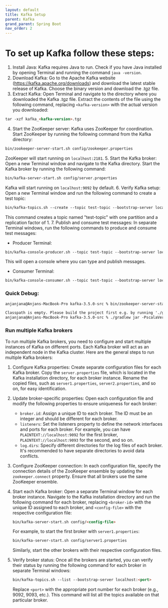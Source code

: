 ```yaml
---
layout: default
title: Kafka Setup
parent: Kafka
grand_parent: Spring Boot
nav_order: 2
---
```

# To set up Kafka follow these steps:
1. Install Java: Kafka requires Java to run. Check if you have Java installed by opening Terminal and running the command `java -version`.
2. Download Kafka: Go to the Apache Kafka website (https://kafka.apache.org/downloads) and download the latest stable release of Kafka. Choose the binary version and download the .tgz file.
3. Extract Kafka: Open Terminal and navigate to the directory where you downloaded the Kafka .tgz file. Extract the contents of the file using the following command, replacing `<kafka-version>` with the actual version you downloaded:
```markdown
tar -xzf kafka_<kafka-version>.tgz
```
4. Start the ZooKeeper server: Kafka uses ZooKeeper for coordination. Start ZooKeeper by running the following command from the Kafka directory:
```markdown
bin/zookeeper-server-start.sh config/zookeeper.properties
```
ZooKeeper will start running on `localhost:2181`.
5. Start the Kafka broker: Open a new Terminal window and navigate to the Kafka directory. Start the Kafka broker by running the following command:
```markdown
bin/kafka-server-start.sh config/server.properties
```
Kafka will start running on `localhost:9092` by default.
6. Verify Kafka setup: Open a new Terminal window and run the following command to create a test topic:
```markdown
bin/kafka-topics.sh --create --topic test-topic --bootstrap-server localhost:9092 --partitions 1 --replication-factor 1
```
This command creates a topic named "test-topic" with one partition and a replication factor of 1.
7. Publish and consume test messages: In separate Terminal windows, run the following commands to produce and consume test messages:
* Producer Terminal:
```markdown
bin/kafka-console-producer.sh --topic test-topic --bootstrap-server localhost:9092
```
This will open a console where you can type and publish messages.
* Consumer Terminal:
```markdown
bin/kafka-console-consumer.sh --topic test-topic --bootstrap-server localhost:9092 --from-beginning
```

### Quick Debug:
```markdown
anjanjana@Anjans-MacBook-Pro kafka-3.5.0-src % bin/zookeeper-server-start.sh config/zookeeper.properties

Classpath is empty. Please build the project first e.g. by running './gradlew jar -PscalaVersion=2.13.10'
anjanjana@Anjans-MacBook-Pro kafka-3.5.0-src % ./gradlew jar -PscalaVersion=2.13.10
```

### Run multiple Kafka brokers
To run multiple Kafka brokers, you need to configure and start multiple instances of Kafka on different ports. Each Kafka broker will act as an independent node in the Kafka cluster. Here are the general steps to run multiple Kafka brokers:

1. Configure Kafka properties: Create separate configuration files for each Kafka broker. Copy the `server.properties` file, which is located in the Kafka installation directory, for each broker instance. Rename the copied files, such as `server1.properties`, `server2.properties`, and so on, for easy identification.
2. Update broker-specific properties: Open each configuration file and modify the following properties to ensure uniqueness for each broker:
   * `broker.id`: Assign a unique ID to each broker. The ID must be an integer and should be different for each broker.
   * `listeners`: Set the listeners property to define the network interfaces and ports for each broker. For example, you can have `PLAINTEXT://localhost:9092` for the first broker, `PLAINTEXT://localhost:9093` for the second, and so on.
   * `log.dirs`: Specify different directories for the log files of each broker. It's recommended to have separate directories to avoid data conflicts.

3. Configure ZooKeeper connection: In each configuration file, specify the connection details of the ZooKeeper ensemble by updating the `zookeeper.connect` property. Ensure that all brokers use the same ZooKeeper ensemble.
4. Start each Kafka broker: Open a separate Terminal window for each broker instance. Navigate to the Kafka installation directory and run the following command for each broker, replacing `<broker-id>` with the unique ID assigned to each broker, and `<config-file>` with the respective configuration file:
    ```markdown
    bin/kafka-server-start.sh config/<config-file>
    ```
    For example, to start the first broker with `server1.properties`:
    ```markdown
    bin/kafka-server-start.sh config/server1.properties
    ```
    Similarly, start the other brokers with their respective configuration files.
5. Verify broker status: Once all the brokers are started, you can verify their status by running the following command for each broker in separate Terminal windows:
    ```markdown
    bin/kafka-topics.sh --list --bootstrap-server localhost:<port>
    ```
   Replace `<port>` with the appropriate port number for each broker (e.g., 9092, 9093, etc.). This command will list all the topics available on that particular broker.



